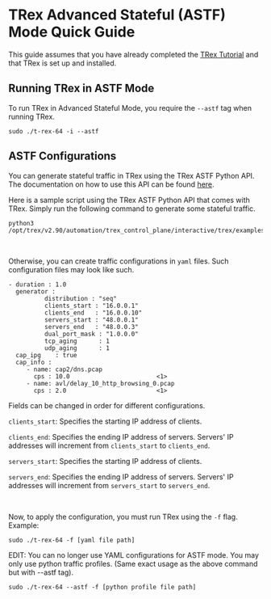 # TRex Advanced Stateful (ASTF) Mode Quick Guide

This guide assumes that you have already completed the [TRex Tutorial](https://github.com/open-traffic-generator/snappi-trex/blob/main/docs/trex-tutorial.md) and that TRex is set up and installed.

## Running TRex in ASTF Mode

To run TRex in Advanced Stateful Mode, you require the `--astf` tag when running TRex.
```
sudo ./t-rex-64 -i --astf
```

## ASTF Configurations

You can generate stateful traffic in TRex using the TRex ASTF Python API. The documentation on how to use this API can be found [here](https://trex-tgn.cisco.com/trex/doc/cp_astf_docs/index.html).

Here is a sample script using the TRex ASTF Python API that comes with TRex. Simply run the following command to generate some stateful traffic. 
```
python3 /opt/trex/v2.90/automation/trex_control_plane/interactive/trex/examples/astf/astf_async.py
```
<br> 

Otherwise, you can create traffic configurations in `yaml` files. Such configuration files may look like such.

```
- duration : 1.0
  generator :
          distribution : "seq"
          clients_start : "16.0.0.1"
          clients_end   : "16.0.0.10"
          servers_start : "48.0.0.1"
          servers_end   : "48.0.0.3"
          dual_port_mask : "1.0.0.0"
          tcp_aging      : 1
          udp_aging      : 1
  cap_ipg    : true
  cap_info :
     - name: cap2/dns.pcap
       cps : 10.0                        <1>
     - name: avl/delay_10_http_browsing_0.pcap
       cps : 2.0                         <1>
```

Fields can be changed in order for different configurations.

`clients_start`: Specifies the starting IP address of clients.

`clients_end`: Specifies the ending IP address of servers. Servers' IP addresses will increment from `clients_start` to `clients_end`.

`servers_start`: Specifies the starting IP address of clients.

`servers_end`: Specifies the ending IP address of servers. Servers' IP addresses will increment from `servers_start` to `servers_end`.

<br>

Now, to apply the configuration, you must run TRex using the `-f` flag.
Example:
```
sudo ./t-rex-64 -f [yaml file path]
```

EDIT: You can no longer use YAML configurations for ASTF mode. You may only use python traffic profiles. (Same exact usage as the above command but with --astf tag).

```
sudo ./t-rex-64 --astf -f [python profile file path]
```